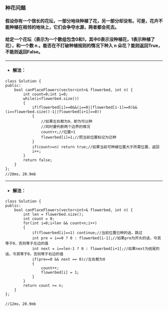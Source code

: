### 种花问题
#### 假设你有一个很长的花坛，一部分地块种植了花，另一部分却没有。可是，花卉不能种植在相邻的地块上，它们会争夺水源，两者都会死去。

#### 给定一个花坛（表示为一个数组包含0和1，其中0表示没种植花，1表示种植了花），和一个数 n 。能否在不打破种植规则的情况下种入 n 朵花？能则返回True，不能则返回False。
---
* #### 解法：
```
class Solution {
public:
    bool canPlaceFlowers(vector<int>& flowerbed, int n) {
        int count=0;int i=0;
        while(i<flowerbed.size())
        {
            if(flowerbed[i]==0&&(i==0||flowerbed[i-1]==0)&&(i==flowerbed.size()-1||flowerbed[i+1]==0))
            {
                //如果左右都为0，即为可以种
                //同时要判断两个边界的情况
                count++;//位置+1
                flowerbed[i]=1;//把当前位置标记为已种  
            }
            if(count>=n) return true;//如果当前可种植位置大于所需位置，返回
            i++;
        }
        return false;
    }
};
//28ms，20.9mb
```
---
* #### 解法：
```
class Solution {
public:
    bool canPlaceFlowers(vector<int>& flowerbed, int n) {
        int len = flowerbed.size();
        int count = 0;
        for(int i=0;i<len && count<n;i++)
        {
            if(flowerbed[i]==1) continue;//当前位置已种的话，跳过
            int pre = i==0 ? 0 : flowerbed[i-1];//如果pre为开头的话，令其等于0，否则等于左边的值
            int next = i==len-1 ? 0 : flowerbed[i+1];//如果next为结尾的话，令其等于0，否则等于右边的值
            if(pre==0 && next == 0)//左右都为0
            {
                count++;
                flowerbed[i] = 1;
            }
        }
        return count >= n;
    }
};

//12ms，20.9mb
```
